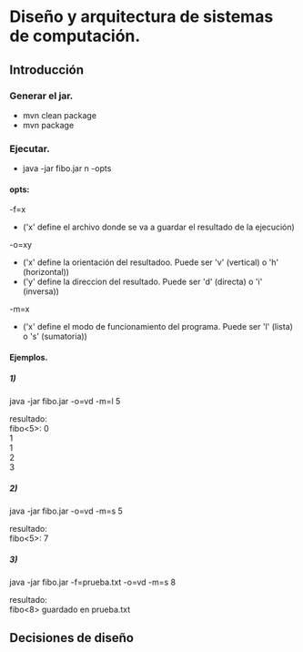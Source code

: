 # Diseño y arquitectura de sistemas de computación.

## Introducción

### Generar el jar.
+ mvn clean package
+ mvn package

### Ejecutar.
+ java -jar fibo.jar n -opts

#### opts:
-f=x   
+ ('x' define el archivo donde se va a guardar el resultado de la ejecución)  

-o=xy      
+ ('x' define la orientación del resultadoo. Puede ser 'v' (vertical) o 'h' (horizontal))    
+ ('y' define la direccion del resultado. Puede ser 'd' (directa) o 'i' (inversa))    

-m=x    
+ ('x' define el modo de funcionamiento del programa. Puede ser 'l' (lista) o 's' (sumatoria))     

#### Ejemplos.
##### 1)
java -jar fibo.jar -o=vd -m=l 5

resultado:      
fibo<5>: 
0  
1  
1  
2  
3  
 
##### 2)
java -jar fibo.jar -o=vd -m=s 5

resultado:      
fibo<5>: 7

##### 3)
java -jar fibo.jar -f=prueba.txt -o=vd -m=s 8

resultado:        
fibo<8> guardado en prueba.txt

## Decisiones de diseño

